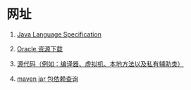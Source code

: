 # 网址
1. [Java Language Specification](http://docs.oracle.com/javase/specs)

1. [Oracle 资源下载](http://www.oracle.com/technetwork/java/javase/downloads)

1. [源代码（例如：编译器、虚拟机、本地方法以及私有辅助类）](http://jdk8.java.net)

1. [maven jar 包依赖查询 ](http://mvnrepository.com)